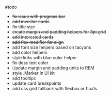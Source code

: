 #todo

- ~~fix issue with progress bar~~
- ~~add investor cards~~
- ~~fix title size~~
- ~~create margin and padding helpers for 8pt grid~~
- ~~add interested cards~~
- ~~add flex modifier for align~~
- add font size helpers based on tacyons
- add color helpers
- style links with blue color helper
- fix desc text color
- Update margin and padding units to REM
- style .Marker in UI kit
- add tooltips
- update card breakpoints
- add css grid fallback with flexbox or floats

